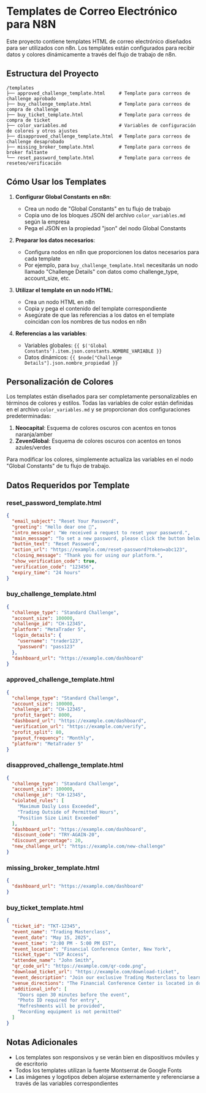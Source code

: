 # Templates de Correo Electrónico para N8N

Este proyecto contiene templates HTML de correo electrónico diseñados para ser utilizados con n8n. Los templates están configurados para recibir datos y colores dinámicamente a través del flujo de trabajo de n8n.

## Estructura del Proyecto

```
/templates
├── approved_challenge_template.html     # Template para correos de challenge aprobado
├── buy_challenge_template.html          # Template para correos de compra de challenge
├── buy_ticket_template.html             # Template para correos de compra de ticket
├── color_variables.md                   # Variables de configuración de colores y otros ajustes
├── disapproved_challenge_template.html  # Template para correos de challenge desaprobado
├── missing_broker_template.html         # Template para correos de broker faltante
└── reset_password_template.html         # Template para correos de reseteo/verificación
```

## Cómo Usar los Templates

1. **Configurar Global Constants en n8n**:

   - Crea un nodo de "Global Constants" en tu flujo de trabajo
   - Copia uno de los bloques JSON del archivo `color_variables.md` según la empresa
   - Pega el JSON en la propiedad "json" del nodo Global Constants

2. **Preparar los datos necesarios**:

   - Configura nodos en n8n que proporcionen los datos necesarios para cada template
   - Por ejemplo, para `buy_challenge_template.html` necesitarás un nodo llamado "Challenge Details" con datos como challenge_type, account_size, etc.

3. **Utilizar el template en un nodo HTML**:

   - Crea un nodo HTML en n8n
   - Copia y pega el contenido del template correspondiente
   - Asegúrate de que las referencias a los datos en el template coincidan con los nombres de tus nodos en n8n

4. **Referencias a las variables**:
   - Variables globales: `{{ $('Global Constants').item.json.constants.NOMBRE_VARIABLE }}`
   - Datos dinámicos: `{{ $node["Challenge Details"].json.nombre_propiedad }}`

## Personalización de Colores

Los templates están diseñados para ser completamente personalizables en términos de colores y estilos. Todas las variables de color están definidas en el archivo `color_variables.md` y se proporcionan dos configuraciones predeterminadas:

1. **Neocapital**: Esquema de colores oscuros con acentos en tonos naranja/amber
2. **ZevenGlobal**: Esquema de colores oscuros con acentos en tonos azules/verdes

Para modificar los colores, simplemente actualiza las variables en el nodo "Global Constants" de tu flujo de trabajo.

## Datos Requeridos por Template

### reset_password_template.html

```json
{
  "email_subject": "Reset Your Password",
  "greeting": "Hello dear one 👋",
  "intro_message": "We received a request to reset your password.",
  "main_message": "To set a new password, please click the button below:",
  "button_text": "Reset Password",
  "action_url": "https://example.com/reset-password?token=abc123",
  "closing_message": "Thank you for using our platform.",
  "show_verification_code": true,
  "verification_code": "123456",
  "expiry_time": "24 hours"
}
```

### buy_challenge_template.html

```json
{
  "challenge_type": "Standard Challenge",
  "account_size": 100000,
  "challenge_id": "CH-12345",
  "platform": "MetaTrader 5",
  "login_details": {
    "username": "trader123",
    "password": "pass123"
  },
  "dashboard_url": "https://example.com/dashboard"
}
```

### approved_challenge_template.html

```json
{
  "challenge_type": "Standard Challenge",
  "account_size": 100000,
  "challenge_id": "CH-12345",
  "profit_target": 8000,
  "dashboard_url": "https://example.com/dashboard",
  "verification_url": "https://example.com/verify",
  "profit_split": 80,
  "payout_frequency": "Monthly",
  "platform": "MetaTrader 5"
}
```

### disapproved_challenge_template.html

```json
{
  "challenge_type": "Standard Challenge",
  "account_size": 100000,
  "challenge_id": "CH-12345",
  "violated_rules": [
    "Maximum Daily Loss Exceeded",
    "Trading Outside of Permitted Hours",
    "Position Size Limit Exceeded"
  ],
  "dashboard_url": "https://example.com/dashboard",
  "discount_code": "TRY-AGAIN-20",
  "discount_percentage": 20,
  "new_challenge_url": "https://example.com/new-challenge"
}
```

### missing_broker_template.html

```json
{
  "dashboard_url": "https://example.com/dashboard"
}
```

### buy_ticket_template.html

```json
{
  "ticket_id": "TKT-12345",
  "event_name": "Trading Masterclass",
  "event_date": "May 15, 2025",
  "event_time": "2:00 PM - 5:00 PM EST",
  "event_location": "Financial Conference Center, New York",
  "ticket_type": "VIP Access",
  "attendee_name": "John Smith",
  "qr_code_url": "https://example.com/qr-code.png",
  "download_ticket_url": "https://example.com/download-ticket",
  "event_description": "Join our exclusive Trading Masterclass to learn advanced trading strategies from top industry professionals.",
  "venue_directions": "The Financial Conference Center is located in downtown New York, accessible via subway lines A, B, and C. Parking is available in the adjacent garage.",
  "additional_info": [
    "Doors open 30 minutes before the event",
    "Photo ID required for entry",
    "Refreshments will be provided",
    "Recording equipment is not permitted"
  ]
}
```

## Notas Adicionales

- Los templates son responsivos y se verán bien en dispositivos móviles y de escritorio
- Todos los templates utilizan la fuente Montserrat de Google Fonts
- Las imágenes y logotipos deben alojarse externamente y referenciarse a través de las variables correspondientes
